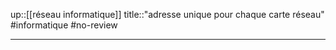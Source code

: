 up::[[réseau informatique]]
title::"adresse unique pour chaque carte réseau"
#informatique #no-review 

---
